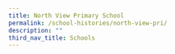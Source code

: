```yaml
---
title: North View Primary School
permalink: /school-histories/north-view-pri/
description: ""
third_nav_title: Schools
---
```


